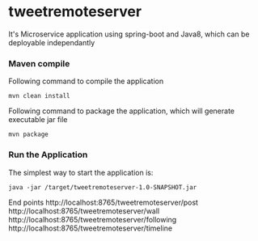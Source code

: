 # tweetremoteserver

It's Microservice application using spring-boot and Java8, which can be deployable independantly
 
### Maven compile

Following command to compile the application
```
mvn clean install
```

Following command to package the application, which will generate executable jar file
```
mvn package
```


### Run the Application

The simplest way to start the application is:

```
java -jar /target/tweetremoteserver-1.0-SNAPSHOT.jar
```

End points 
http://localhost:8765/tweetremoteserver/post
http://localhost:8765/tweetremoteserver/wall
http://localhost:8765/tweetremoteserver/following
http://localhost:8765/tweetremoteserver/timeline


